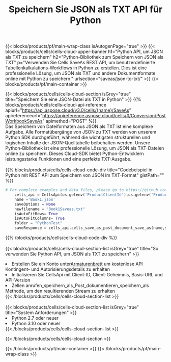 ﻿---
title:  Speichern Sie JSON als TXT API für Python
description:  Cloud-APIs und SDKs für Microsoft Excel und OpenOffice Calc. Konvertieren Sie die Tabelle in ein anderes Dateiformat.
url: /de/python/saveas/json-to-txt/
---
{{< blocks/products/pf/main-wrap-class isAutogenPage="true" >}}
{{< blocks/products/cells/cells-cloud-upper-banner h1="Python API, um JSON als TXT zu speichern" h2="Python-Bibliothek zum Speichern von JSON als TXT" p="Verwenden Sie Cells SaveAs REST API, um benutzerdefinierte Tabellenkalkulations-Workflows in Python zu erstellen. Dies ist eine professionelle Lösung, um JSON als TXT und andere Dokumentformate online mit Python zu speichern." urlsection="saveas/json-to-txt/" >}}
{{< blocks/products/pf/main-container >}}

{{< blocks/products/cells/cells-cloud-section isGrey="true" title="Speichern Sie eine JSON-Datei als TXT in Python" >}}
{{% blocks/products/cells/cells-cloud-api-reference apiurl="https://api.aspose.cloud/v3.0/cells/{name}/SaveAs" apireferenceurl="https://apireference.aspose.cloud/cells/#/Conversion/PostWorkbookSaveAs" apimethod="POST" %}}
<br/>
Das Speichern von Dateiformaten aus JSON als TXT ist eine komplexe Aufgabe. Alle Formatübergänge von JSON zu TXT werden von unserem Python SDK durchgeführt, während die wichtigsten strukturellen und logischen Inhalte der JSON-Quelltabelle beibehalten werden. Unsere Python-Bibliothek ist eine professionelle Lösung, um JSON als TXT-Dateien online zu speichern. Dieses Cloud-SDK bietet Python-Entwicklern leistungsstarke Funktionen und eine perfekte TXT-Ausgabe.
<br/>
<br/>
{{% blocks/products/cells/cells-cloud-code-div title="Codebeispiel in Python mit REST API zum Speichern von JSON im TXT-Format" gistPath="" %}}
  
```python
# For complete examples and data files, please go to https://github.com/aspose-cells-cloud/aspose-cells-cloud-python/
    cells_api = CellsApi(os.getenv('ProductClientId'),os.getenv('ProductClientSecret'))
    name ='Book1.json'    
    saveOptions = None
    newfilename = "Book1Saveas.txt"
    isAutoFitRows= True
    isAutoFitColumns= True
    folder = "PythonTest"
    saveResponse = cells_api.cells_save_as_post_document_save_as(name,save_options=saveOptions, newfilename=(folder +'/' + newfilename),folder=folder)
```
  
{{% /blocks/products/cells/cells-cloud-code-div %}}
<br/>
<br/>
{{< blocks/products/cells/cells-cloud-section-list isGrey="true" title="So verwenden Sie Python API, um JSON als TXT zu speichern" >}}
<li> Erstellen Sie ein Konto unter<a href="https://dashboard.aspose.cloud/">Armaturenbrett</a> um kostenlose API Kontingent- und Autorisierungsdetails zu erhalten</li>
<li>Initialisieren Sie CellsApi mit Client-ID, Client-Geheimnis, Basis-URL und API-Version</li>
<li>Zellen anrufen_speichern_als_Post_dokumentieren_speichern_als Methode, um den resultierenden Stream zu erhalten</li>
{{< /blocks/products/cells/cells-cloud-section-list >}}
<br/>
<br/>
{{< blocks/products/cells/cells-cloud-section-list isGrey="true" title="System Anforderungen" >}}
<li>Python 2.7 oder neuer</li>
<li>Python 3.10 oder neuer</li>
{{< /blocks/products/cells/cells-cloud-section-list >}}

{{< /blocks/products/cells/cells-cloud-section >}}

{{< /blocks/products/pf/main-container >}}
{{< /blocks/products/pf/main-wrap-class >}}
